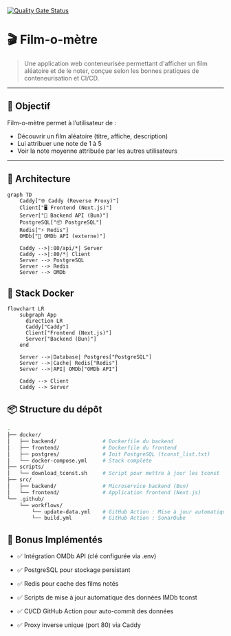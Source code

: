 [![Quality Gate Status](https://sonarqube.delpech.info/api/project_badges/measure?project=UpjvIutAmiens_r4-b-8-virtu-2025_project_W_Abass_Hammed_7b5c0d02-fa79-4e68-9bbf-aba8d2f36cd7&metric=alert_status&token=sqb_5c0055004a0566f3f966c2de4c3d82bb279855e6)](https://sonarqube.delpech.info/dashboard?id=UpjvIutAmiens_r4-b-8-virtu-2025_project_W_Abass_Hammed_7b5c0d02-fa79-4e68-9bbf-aba8d2f36cd7)

# 🎬 Film-o-mètre

> Une application web conteneurisée permettant d'afficher un film aléatoire et de le noter, conçue selon les bonnes pratiques de conteneurisation et CI/CD.

---

## 🚀 Objectif

Film-o-mètre permet à l’utilisateur de :

- Découvrir un film aléatoire (titre, affiche, description)
- Lui attribuer une note de 1 à 5
- Voir la note moyenne attribuée par les autres utilisateurs

---

## 🧱 Architecture

```mermaid
graph TD
    Caddy["🌐 Caddy (Reverse Proxy)"]
    Client["🖥️ Frontend (Next.js)"]
    Server["🧠 Backend API (Bun)"]
    PostgreSQL["📦 PostgreSQL"]
    Redis["⚡ Redis"]
    OMDb["🎥 OMDb API (externe)"]

    Caddy -->|:80/api/*| Server
    Caddy -->|:80/*| Client
    Server --> PostgreSQL
    Server --> Redis
    Server --> OMDb
```

## 🐳 Stack Docker

```mermaid
flowchart LR
    subgraph App
      direction LR
      Caddy["Caddy"]
      Client["Frontend (Next.js)"]
      Server["Backend (Bun)"]
    end

    Server -->|Database| Postgres["PostgreSQL"]
    Server -->|Cache| Redis["Redis"]
    Server -->|API| OMDb["OMDb API"]

    Caddy --> Client
    Caddy --> Server
```

## 📦 Structure du dépôt

```bash
.
├── docker/
│   ├── backend/               # Dockerfile du backend
│   ├── frontend/              # Dockerfile du frontend
│   ├── postgres/              # Init PostgreSQL (tconst_list.txt)
│   └── docker-compose.yml     # Stack complète
├── scripts/
│   └── download_tconst.sh     # Script pour mettre à jour les tconst
├── src/
│   ├── backend/               # Microservice backend (Bun)
│   └── frontend/              # Application frontend (Next.js)
└── .github/
    └── workflows/
        └── update-data.yml    # GitHub Action : Mise à jour automatique des données
        └── build.yml          # GitHub Action : SonarQube
```

## 🎁 Bonus Implémentés

- ✅ Intégration OMDb API (clé configurée via .env)

- ✅ PostgreSQL pour stockage persistant

- ✅ Redis pour cache des films notés

- ✅ Scripts de mise à jour automatique des données IMDb tconst

- ✅ CI/CD GitHub Action pour auto-commit des données

- ✅ Proxy inverse unique (port 80) via Caddy
